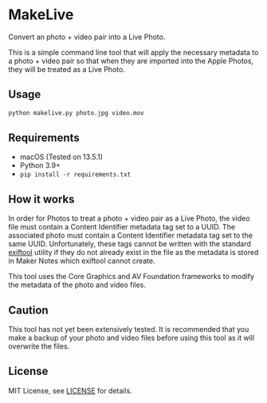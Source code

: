 # MakeLive

Convert an photo + video pair into a Live Photo.

This is a simple command line tool that will apply the necessary metadata to a photo + video pair so that when they are imported into the Apple Photos, they will be treated as a Live Photo.

## Usage

```bash
python makelive.py photo.jpg video.mov
```

## Requirements

* macOS (Tested on 13.5.1)
* Python 3.9+
* `pip install -r requirements.txt`

## How it works

In order for Photos to treat a photo + video pair as a Live Photo, the video file must contain a Content Identifier metadata tag set to a UUID. The associated photo must contain a Content Identifier metadata tag set to the same UUID. Unfortunately, these tags cannot be written with the standard [exiftool](https://exiftool.org/) utility if they do not already exist in the file as the metadata is stored in Maker Notes which exiftool cannot create.

This tool uses the Core Graphics and AV Foundation frameworks to modify the metadata of the photo and video files.

## Caution

This tool has not yet been extensively tested. It is recommended that you make a backup of your photo and video files before using this tool as it will overwrite the files.

## License

MIT License, see [LICENSE](LICENSE) for details.

